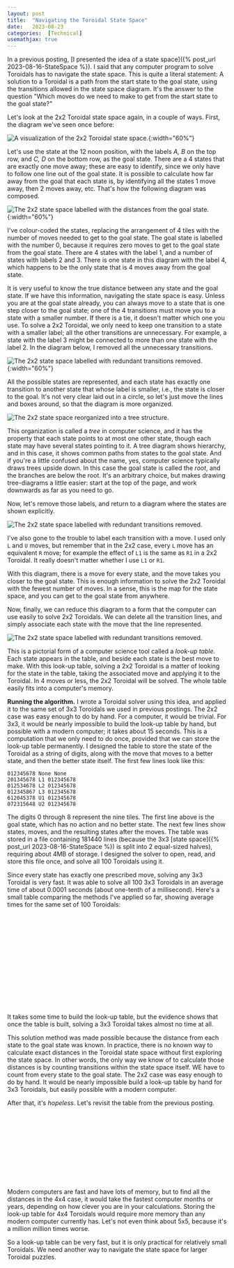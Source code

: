 ```yaml
---
layout: post
title:  "Navigating the Toroidal State Space"
date:   2023-08-23
categories:  [Technical]
usemathjax: true
---
```

<style>
table
{
    max-width: 0px;
    margin-left:auto; 
    margin-right:auto;  
}
</style>
In a previous posting, [I presented the idea of a state space]({% post_url 2023-08-16-StateSpace %}).  I said that any computer program to solve Toroidals has to navigate the state space.  This is quite a literal statement: A solution to a Toroidal is a path from the start state to the goal state, using the transitions allowed in the state space diagram.  It's the answer to the question "Which moves do we need to make to get from the start state to the goal state?"  

Let's look at the 2x2 Toroidal state space again, in a couple of ways.  First, the diagram we've seen once before:

![A visualization of the 2x2 Toroidal state space.](/TImages/2x2_StateSpace.png){:width="60%"}

Let's use the state at the 12 noon position, with the labels *A, B* on the top row, and *C, D* on the bottom row,  as the goal state.  There are a 4 states that are exactly one move away; these are easy to identify, since we only have to follow one line out of the goal state.  It is possible to calculate how far away from the goal that each state is, by identifying all the states 1 move away, then 2 moves away, etc.  That's how the following diagram was composed.

![The 2x2 state space labelled with the distances from the goal state. ](/TImages/2x2_PathLength.png){:width="60%"}

I've colour-coded the states, replacing the arrangement of 4 tiles with the number of moves needed to get to the goal state.  The goal state is labelled with the number 0, because it requires zero moves to get to the goal state from the goal state.  There are 4 states with the label 1, and a number of states with labels 2 and 3.  There is one state in this diagram with the label 4, which happens to be the only state that is 4 moves away from the goal state.

It is very useful to know the true distance between any state and the goal state.  If we have this information, navigating the state space is easy.  Unless you are at the goal state already, you can always move to a state that is one step closer to the goal state; one of the 4 transitions must move you to a state with a smaller number.  If there is a tie, it doesn't matter which one you use.  To solve a 2x2 Toroidal, we only need to keep one transition to a state with a smaller label; all the other transitions are unnecessary.
For example, a state with the label 3 might be connected to more than one state with the label 2. In the diagram below, I removed all the unnecessary transitions.    

![The 2x2 state space labelled with redundant transitions removed. ](/TImages/2x2_PathLengthPruned.png){:width="60%"}

All the possible states are represented, and each state has exactly one transition to another state that whose label is smaller, i.e., the state is closer to the goal.  It's not very clear laid out in a circle, so let's just move the lines and boxes around, so that the diagram is more organized.

![The 2x2 state space reorganized into a tree structure. ](/TImages/2x2_PathLengthPrunedTree.png)

This organization is called a *tree* in computer science, and it has the property that each state points to at most one other state, though each state may have several states pointing to it.  A tree diagram shows hierarchy, and in this case, it shows common paths from states to the goal state.  And if you're a little confused about the name, yes, computer science typically draws trees upside down.  In this case the goal state is called the *root*, and the branches are below the root.  It's an arbitrary choice, but makes drawing tree-diagrams a little easier: start at the top of the page, and work downwards as far as you need to go.

Now, let's remove those labels, and return to a diagram where the states are shown explicitly.

![The 2x2 state space labelled with redundant transitions removed. ](/TImages/2x2_StateSpacePrunedTree.png)

I've also gone to the trouble to label each transition with a move.   I used only `L` and `U` moves, but remember that in the 2x2 case, every `L` move has an equivalent `R` move; for example the effect of `L1` is the same as `R1` in a 2x2 Toroidal.  It really doesn't matter whether I use `L1` or `R1`.

With this diagram, there is a move for every state, and the move takes you closer to the goal state.  This is enough information to solve the 2x2 Toroidal with the fewest number of moves.  In a sense, this is the map for the state space, and you can get to the goal state from anywhere.

Now, finally, we can reduce this diagram to a form that the computer can use easily to solve 2x2 Toroidals.  We can delete all the transition lines, and simply associate each state with the move that the line represented.  

![The 2x2 state space labelled with redundant transitions removed. ](/TImages/2x2_SolutionTable.png)

This is a pictorial form of a computer science tool called a *look-up table.*  Each state appears in the table, and beside each state is the best move to make.  With this look-up table, solving a 2x2 Toroidal is a matter of looking for the state in the table, taking the associated move and applying it to the Toroidal.  In 4 moves or less, the 2x2 Toroidal will be solved.  The whole table easily fits into a computer's memory.

**Running the algorithm.**  I wrote a Toroidal solver using this idea, and applied it to the same set of 3x3 Toroidals we used in previous postings.  The 2x2 case was easy enough to do by hand.  For a computer, it would be trivial.
For 3x3, it would be nearly impossible to build the look-up table by hand, but possible with a modern computer; it takes about 15 seconds.  This is a computation that we only need to do once, provided that we can store the look-up table permanently.  I designed the table to store the state of the Toroidal as a string of digits, along with the move that moves to a better state, and then the better state itself.  The first few lines look like this:

    012345678 None None
    201345678 L1 012345678
    012534678 L2 012345678
    012345867 L3 012345678
    612045378 U1 012345678
    072315648 U2 012345678

The digits 0 through 8 represent the nine tiles.
The first line above is the goal state, which has no action and no better state.  The next few lines show states, moves, and the resulting states after the moves.  The table was stored in a file containing 181440 lines (because the 3x3 [state space]({% post_url 2023-08-16-StateSpace %}) is split into 2 equal-sized halves), requiring about 4MB of storage.  I designed the solver to open, read, and store this file once, and solve all 100 Toroidals using it.  

Since every state has exactly one prescribed move, solving any 3x3 Toroidal is very fast.
It was able to solve all 100 3x3 Toroidals in an average time of about 0.0001 seconds (about one-tenth of a millisecond).  Here's a small table comparing the methods I've applied so far, showing average times for the same set of 100 Toroidals:

|               | 3x3 Average Time  |
|:--------------|----------:|
| Simple IDS    |   *322s*  |
| Enhanced IDS  |   12.6s   |
| Look-up Table |   0.0001s  |

It takes some time to build the look-up table, but the evidence shows that once the table is built, solving a 3x3 Toroidal takes almost no time at all.

This solution method was made possible because the distance from each state to the goal state was known.
In practice, there is no known way to calculate exact distances in the Toroidal state space without first exploring the state space.  In other words, the only way we know of to calculate those distances is by counting transitions within the state space itself.  WE have to count from every state to the goal state.  The 2x2 case was easy enough to do by hand.  It would be nearly impossible build a look-up table by hand for 3x3 Toroidals, but easily possible with a modern computer.

After that, it's *hopeless*. Let's revisit the table from the previous posting.

| Rows | Columns | Number of States |
|--:|--:|--:|
| 2 | 2 |  4! = 24 |
| 3 | 3 |  9! = 362880 |
| 4 | 4 | 16! = 20922789888000 |
| 5 | 5 | 25! = 15511210043330985984000000 |

Modern computers are fast and have lots of memory, but to find all the distances in the 4x4 case, it would take the fastest computer months or years, depending on how clever you are in your calculations.  Storing the look-up table for 4x4 Toroidals would require more memory than any modern computer currently has.  Let's not even think about 5x5, because it's a million million times worse.

So a look-up table can be very fast, but it is only practical for relatively small Toroidals.  We need another way to navigate the state space for larger Toroidal puzzles.
